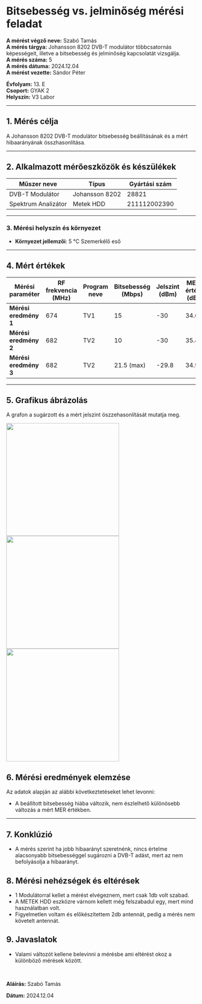 

# Bitsebesség vs. jelminőség mérési feladat

**A mérést végző neve:**  Szabó Tamás <br>
**A mérés tárgya:** Johansson 8202 DVB-T modulátor többcsatornás képességeit, illetve a bitsebesség és jelminőség kapcsolatát vizsgálja. <br>
**A mérés száma:** 5 <br>
**A mérés dátuma:** 2024.12.04  <br>
**A mérést vezette:** Sándor Péter   

**Évfolyam:** 13. E  
**Csoport:** GYAK 2  
**Helyszín:** V3 Labor

---

## 1. Mérés célja

A Johansson 8202 DVB-T modulátor bitsebesség beállításának és a mért hibaarányának összhasonlítása.

---

## 2. Alkalmazott mérőeszközök és készülékek

| Műszer neve                         | Típus       | Gyártási szám |
| ----------------------------------- | ----------- | ------------- |
| DVB-T Modulátor  |                Johansson 8202              | 28821          |
| Spektrum Analizátor                 | Metek HDD          | 211112002390|

---

### 3. **Mérési helyszín és környezet**
- **Környezet jellemzői**: 5 °C Szemerkélő eső

---

## 4. Mért értékek 

| Mérési paraméter   | RF frekvencia (MHz) | Program neve | Bitsebesség (Mbps) | Jelszint (dBm) | MER érték (dB) |
|-----------------------|------------------|--------------|--------------------|----------------|----------------|
| **Mérési eredmény 1** | 674              | TV1          | 15                 | -30             | 34.6           |
| **Mérési eredmény 2** | 682              | TV2          | 10                 | -30             | 35.4           |
| **Mérési eredmény 3** | 682              | TV2          | 21.5 (max)         | -29.8            | 34.9           |


---

## 5. Grafikus ábrázolás
A grafon a sugárzott és a mért jelszint öszzehasonlítását mutatja meg.

<img width="300" src="https://github.com/user-attachments/assets/7c1a5202-3036-45a0-9364-a33580333046">
<img width="300" src="https://github.com/user-attachments/assets/eca68f67-f7c3-4b55-894a-6521194127d7">
<img width="300" src="https://github.com/user-attachments/assets/db72a87d-9441-4773-9f40-5a7f0aee799b">

## 6. Mérési eredmények elemzése
Az adatok alapján az alábbi következtetéseket lehet levonni:

- A beállított bitsebesség hiába változik, nem észlelhető különösebb változás a mért MER értékben.
---

## 7. Konklúzió

- A mérés szerint ha jobb hibaarányt szeretnénk, nincs értelme alacsonyabb bitsebességgel sugározni a DVB-T adást, mert az nem befolyásolja a hibaarányt.

## 8. Mérési nehézségek és eltérések
- 1 Modulátorral kellet a mérést elvégeznem, mert csak 1db volt szabad.
- A METEK HDD eszközre várnom kellett még felszabadul egy, mert mind használatban volt.
- Figyelmetlen voltam és előkészítettem 2db antennát, pedig a mérés nem követelt antennát.


## 9. Javaslatok
- Valami változót kellene belevinni a mérésbe ami eltérést okoz a különböző mérések között.

<br>

**Aláírás:** Szabó Tamás

**Dátum:** 2024.12.04
